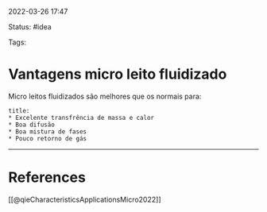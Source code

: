  2022-03-26  17:47

Status: #idea

Tags:

# Vantagens micro leito fluidizado

Micro leitos fluidizados são melhores que os normais para:
```ad-note
title:
* Excelente transfrência de massa e calor
* Boa difusão
* Boa mistura de fases
* Pouco retorno de gás 
```






---
# References
[[@qieCharacteristicsApplicationsMicro2022]]
